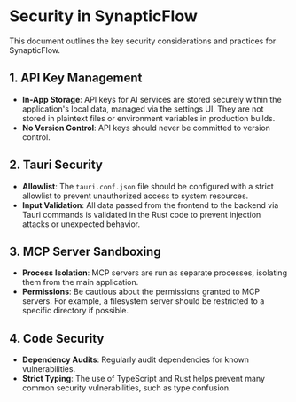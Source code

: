 # Security in SynapticFlow

This document outlines the key security considerations and practices for SynapticFlow.

## 1. API Key Management

- **In-App Storage**: API keys for AI services are stored securely within the application's local data, managed via the settings UI. They are not stored in plaintext files or environment variables in production builds.
- **No Version Control**: API keys should never be committed to version control.

## 2. Tauri Security

- **Allowlist**: The `tauri.conf.json` file should be configured with a strict allowlist to prevent unauthorized access to system resources.
- **Input Validation**: All data passed from the frontend to the backend via Tauri commands is validated in the Rust code to prevent injection attacks or unexpected behavior.

## 3. MCP Server Sandboxing

- **Process Isolation**: MCP servers are run as separate processes, isolating them from the main application.
- **Permissions**: Be cautious about the permissions granted to MCP servers. For example, a filesystem server should be restricted to a specific directory if possible.

## 4. Code Security

- **Dependency Audits**: Regularly audit dependencies for known vulnerabilities.
- **Strict Typing**: The use of TypeScript and Rust helps prevent many common security vulnerabilities, such as type confusion.
